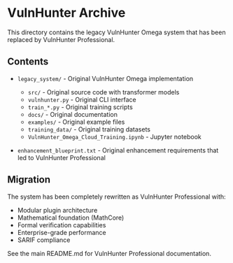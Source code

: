 # VulnHunter Archive

This directory contains the legacy VulnHunter Omega system that has been replaced by VulnHunter Professional.

## Contents

- `legacy_system/` - Original VulnHunter Omega implementation
  - `src/` - Original source code with transformer models
  - `vulnhunter.py` - Original CLI interface
  - `train_*.py` - Original training scripts
  - `docs/` - Original documentation
  - `examples/` - Original example files
  - `training_data/` - Original training datasets
  - `VulnHunter_Omega_Cloud_Training.ipynb` - Jupyter notebook

- `enhancement_blueprint.txt` - Original enhancement requirements that led to VulnHunter Professional

## Migration

The system has been completely rewritten as VulnHunter Professional with:
- Modular plugin architecture
- Mathematical foundation (MathCore)
- Formal verification capabilities
- Enterprise-grade performance
- SARIF compliance

See the main README.md for VulnHunter Professional documentation.